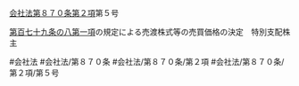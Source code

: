 [会社法第８７０条第２項](会社法＿＿＿＿第８７０条第２項)第５号

[第百七十九条の八第一項](会社法＿＿＿＿第１７９条の８第１項)の規定による売渡株式等の売買価格の決定　特別支配株主


#会社法
#会社法/第８７０条
#会社法/第８７０条/第２項
#会社法/第８７０条/第２項/第５号
